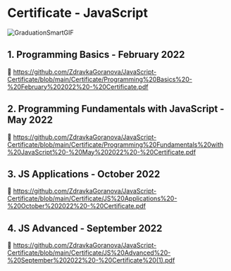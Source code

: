  # Certificate - JavaScript
![GraduationSmartGIF](https://user-images.githubusercontent.com/106737347/215334071-c796bed5-4565-40c3-9419-c3a504c0354b.gif)
## 1. Programming Basics - February 2022 
 🔗 https://github.com/ZdravkaGoranova/JavaScript-Certificate/blob/main/Certificate/Programming%20Basics%20-%20February%202022%20-%20Certificate.pdf
## 2. Programming Fundamentals with JavaScript - May 2022  
🔗 https://github.com/ZdravkaGoranova/JavaScript-Certificate/blob/main/Certificate/Programming%20Fundamentals%20with%20JavaScript%20-%20May%202022%20-%20Certificate.pdf
## 3. JS Applications - October 2022  
 🔗 https://github.com/ZdravkaGoranova/JavaScript-Certificate/blob/main/Certificate/JS%20Applications%20-%20October%202022%20-%20Certificate.pdf
## 4. JS Advanced - September 2022 
🔗 https://github.com/ZdravkaGoranova/JavaScript-Certificate/blob/main/Certificate/JS%20Advanced%20-%20September%202022%20-%20Certificate%20(1).pdf


